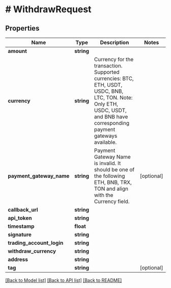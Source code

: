 # # WithdrawRequest

## Properties

Name | Type | Description | Notes
------------ | ------------- | ------------- | -------------
**amount** | **string** |  |
**currency** | **string** | Currency for the transaction. Supported currencies: BTC, ETH, USDT, USDC, BNB, LTC, TON. Note: Only ETH, USDC, USDT, and BNB have corresponding payment gateways available. |
**payment_gateway_name** | **string** | Payment Gateway Name is invalid. It should be one of the following ETH, BNB, TRX, TON and align with the Currency field. | [optional]
**callback_url** | **string** |  |
**api_token** | **string** |  |
**timestamp** | **float** |  |
**signature** | **string** |  |
**trading_account_login** | **string** |  |
**withdraw_currency** | **string** |  |
**address** | **string** |  |
**tag** | **string** |  | [optional]

[[Back to Model list]](../../README.md#models) [[Back to API list]](../../README.md#endpoints) [[Back to README]](../../README.md)
